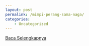 ```yaml
---
layout: post
permalink: /mimpi-perang-sama-naga/
categories:
    - Uncategorized
---
```


[Baca Selengkapnya](/01)